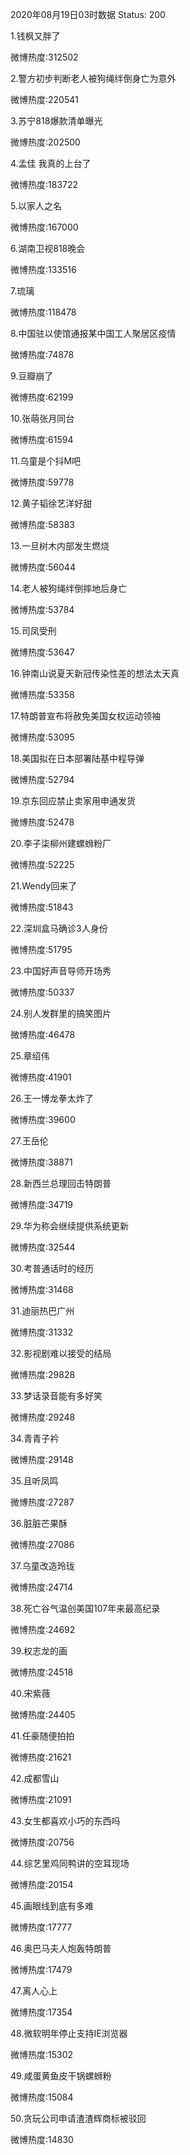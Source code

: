 2020年08月19日03时数据
Status: 200

1.钱枫又胖了

微博热度:312502

2.警方初步判断老人被狗绳绊倒身亡为意外

微博热度:220541

3.苏宁818爆款清单曝光

微博热度:202500

4.孟佳 我真的上台了

微博热度:183722

5.以家人之名

微博热度:167000

6.湖南卫视818晚会

微博热度:133516

7.琉璃

微博热度:118478

8.中国驻以使馆通报某中国工人聚居区疫情

微博热度:74878

9.豆瓣崩了

微博热度:62199

10.张萌张月同台

微博热度:61594

11.乌童是个抖M吧

微博热度:59778

12.黄子韬徐艺洋好甜

微博热度:58383

13.一旦树木内部发生燃烧

微博热度:56044

14.老人被狗绳绊倒摔地后身亡

微博热度:53784

15.司凤受刑

微博热度:53647

16.钟南山说夏天新冠传染性差的想法太天真

微博热度:53358

17.特朗普宣布将赦免美国女权运动领袖

微博热度:53095

18.美国拟在日本部署陆基中程导弹

微博热度:52794

19.京东回应禁止卖家用申通发货

微博热度:52478

20.李子柒柳州建螺蛳粉厂

微博热度:52225

21.Wendy回来了

微博热度:51843

22.深圳盒马确诊3人身份

微博热度:51795

23.中国好声音导师开场秀

微博热度:50337

24.别人发群里的搞笑图片

微博热度:46478

25.章绍伟

微博热度:41901

26.王一博龙拳太炸了

微博热度:39600

27.王岳伦

微博热度:38871

28.新西兰总理回击特朗普

微博热度:34719

29.华为称会继续提供系统更新

微博热度:32544

30.考普通话时的经历

微博热度:31468

31.迪丽热巴广州

微博热度:31332

32.影视剧难以接受的结局

微博热度:29828

33.梦话录音能有多好笑

微博热度:29248

34.青青子衿

微博热度:29148

35.且听凤鸣

微博热度:27287

36.脏脏芒果酥

微博热度:27086

37.乌童改造玲珑

微博热度:24714

38.死亡谷气温创美国107年来最高纪录

微博热度:24692

39.权志龙的画

微博热度:24518

40.宋紫薇

微博热度:24405

41.任豪随便拍拍

微博热度:21621

42.成都雪山

微博热度:21091

43.女生都喜欢小巧的东西吗

微博热度:20756

44.综艺里鸡同鸭讲的空耳现场

微博热度:20154

45.画眼线到底有多难

微博热度:17777

46.奥巴马夫人炮轰特朗普

微博热度:17479

47.离人心上

微博热度:17354

48.微软明年停止支持IE浏览器

微博热度:15302

49.咸蛋黄鱼皮干锅螺蛳粉

微博热度:15084

50.贪玩公司申请渣渣辉商标被驳回

微博热度:14830

